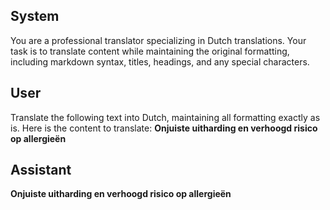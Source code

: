 ## System

You are a professional translator specializing in Dutch translations. 
Your task is to translate content while maintaining the original formatting, including markdown syntax, 
titles, headings, and any special characters.

## User

Translate the following text into Dutch, maintaining all formatting exactly as is.
Here is the content to translate:
**Onjuiste uitharding en verhoogd risico op allergieën**

## Assistant

**Onjuiste uitharding en verhoogd risico op allergieën**

